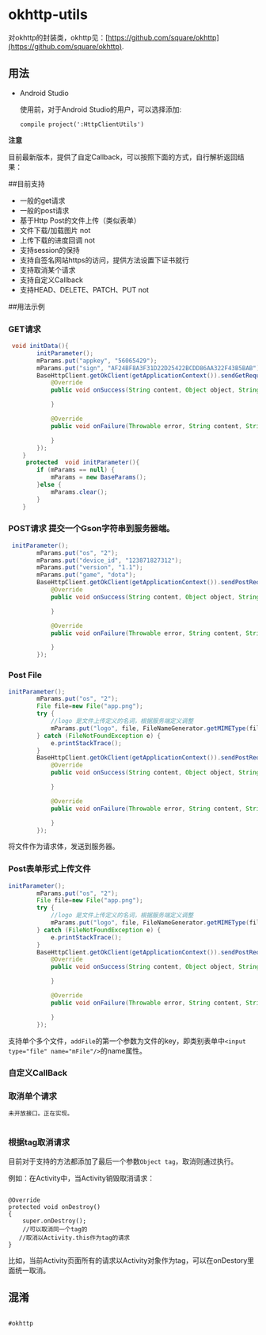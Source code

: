 # okhttp-utils
对okhttp的封装类，okhttp见：[https://github.com/square/okhttp](https://github.com/square/okhttp).



## 用法

* Android Studio

	使用前，对于Android Studio的用户，可以选择添加:

	```
	compile project(':HttpClientUtils')
	```
	


**注意**

目前最新版本，提供了自定Callback，可以按照下面的方式，自行解析返回结果：





##目前支持
* 一般的get请求
* 一般的post请求
* 基于Http Post的文件上传（类似表单）
* 文件下载/加载图片  not
* 上传下载的进度回调 not
* 支持session的保持  
* 支持自签名网站https的访问，提供方法设置下证书就行
* 支持取消某个请求
* 支持自定义Callback
* 支持HEAD、DELETE、PATCH、PUT  not

##用法示例

### GET请求

```java
 void initData(){
        initParameter();
        mParams.put("appkey", "56065429");
        mParams.put("sign", "AF24BF8A3F31D22D25422BCDD86AA322F43B5BAB");
        BaseHttpClient.getOkClient(getApplicationContext()).sendGetRequest("http://api.dianping.com/v1/metadata/get_cities_with_deals", mParams, new HttpCallback() {
            @Override
            public void onSuccess(String content, Object object, String reqType) {

            }

            @Override
            public void onFailure(Throwable error, String content, String reqType) {

            }
        });
    }
     protected  void initParameter(){
        if (mParams == null) {
            mParams = new BaseParams();
        }else {
            mParams.clear();
        }
    }
```

### POST请求 提交一个Gson字符串到服务器端。

```java
 initParameter();
        mParams.put("os", "2");
        mParams.put("device_id", "123871827312");
        mParams.put("version", "1.1");
        mParams.put("game", "dota");
        BaseHttpClient.getOkClient(getApplicationContext()).sendPostRequest("http://apphttpurl.com/v1", mParams, new HttpCallback() {
            @Override
            public void onSuccess(String content, Object object, String reqType) {

            }

            @Override
            public void onFailure(Throwable error, String content, String reqType) {

            }
        });

```



### Post File

```java
initParameter();
        mParams.put("os", "2");
        File file=new File("app.png");
        try {
            //logo 是文件上传定义的名词，根据服务端定义调整
            mParams.put("logo", file, FileNameGenerator.getMIMEType(file));
        } catch (FileNotFoundException e) {
            e.printStackTrace();
        }
        BaseHttpClient.getOkClient(getApplicationContext()).sendPostRequest("http://apphttpurl.com/v1", mParams, new HttpCallback() {
            @Override
            public void onSuccess(String content, Object object, String reqType) {

            }

            @Override
            public void onFailure(Throwable error, String content, String reqType) {

            }
        });
```
将文件作为请求体，发送到服务器。


### Post表单形式上传文件

```java
initParameter();
        mParams.put("os", "2");
        File file=new File("app.png");
        try {
            //logo 是文件上传定义的名词，根据服务端定义调整
            mParams.put("logo", file, FileNameGenerator.getMIMEType(file));
        } catch (FileNotFoundException e) {
            e.printStackTrace();
        }
        BaseHttpClient.getOkClient(getApplicationContext()).sendPostRequest("http://apphttpurl.com/v1", mParams, new HttpCallback() {
            @Override
            public void onSuccess(String content, Object object, String reqType) {

            }

            @Override
            public void onFailure(Throwable error, String content, String reqType) {

            }
        });
```

支持单个多个文件，`addFile`的第一个参数为文件的key，即类别表单中`<input type="file" name="mFile"/>`的name属性。

### 自定义CallBack




### 取消单个请求

```java
未开放接口。正在实现。
 
```

### 根据tag取消请求

目前对于支持的方法都添加了最后一个参数`Object tag`，取消则通过执行。

例如：在Activity中，当Activity销毁取消请求：

```

@Override
protected void onDestroy()
{
    super.onDestroy();
    //可以取消同一个tag的
   //取消以Activity.this作为tag的请求
}
```
比如，当前Activity页面所有的请求以Activity对象作为tag，可以在onDestory里面统一取消。

## 混淆

```

#okhttp





```







